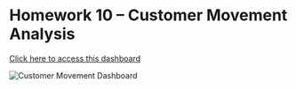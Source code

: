# Homework 10 – Customer Movement Analysis

[Click here to access this dashboard](https://bit.ly/3y97uWR)

![Customer Movement Dashboard](https://user-images.githubusercontent.com/76954323/118398294-281e2500-b682-11eb-95c1-e021e117ccc8.png)
